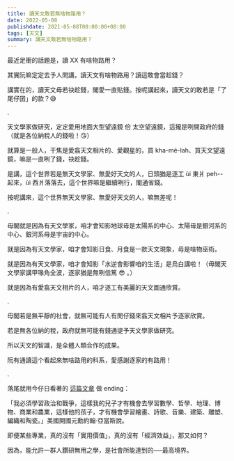 ```yaml
---
title: 讀天文敢若無啥物路用？
date: 2022-05-08
publishdate: 2021-05-08T00:00:00+08:00
tags: [天文]
summary: 讀天文敢若無啥物路用？
---
```


最近足衝的話題是，讀 XX 有啥物路用？

其實阮嘛定定去予人問講，讀天文有啥物路用？讀這敢會當趁錢？

講實在的，讀天文毋若袂趁錢，閣愛一直貼錢。按呢講起來，讀天文的敢若是「了尾仔囝」的款？😅

.

天文學家做研究，定定愛用地面大型望遠鏡 佮 太空望遠鏡，這攏是咧開政府的錢（就是各位納稅人的錢啦！😘）

就算是一般人，干焦是愛翕天文相片的、愛觀星的，買 kha-mé-lah、買天文望遠鏡，嘛是一直咧了錢，袂趁錢。

是講，這个世界若是無天文學家、無愛好天文的人，日頭猶是逐工 ùi 東爿 peh--起來，ùi 西爿落落去，這个世界嘛是繼續咧行，閣通省錢。

按呢講來，這个世界無天文學家、無愛好天文的人，嘛無差呢！

.

毋閣就是因為有天文學家，咱才會知影地球毋是太陽系的中心、太陽毋是銀河系的中心、銀河系毋是宇宙的中心。

就是因為有天文學家，咱才會知影日食、月食是一款天文現象，毋是啥物巫術。

就是因為有天文學家，咱才會知影「水逆會影響咱的生活」是烏白講啦！（毋閣天文學家講甲喙角全波，逐家猶是無咧信篤 😎 。）

就是因為有愛翕天文相片的人，咱才逐工有美麗的天文圖通欣賞。

.

毋閣若是無平靜的社會，就無可能有人有閒仔錢來翕天文相片予逐家欣賞。

若是無各位納的稅，政府就無可能有錢通提予天文學家做研究。

所以天文的智識，是全體人類合作的成果。

阮有通讀這个看起來無啥路用的科系，愛感謝逐家的有路用！

.

落尾就用今仔日看著的 [這篇文章](https://www.facebook.com/photo/?fbid=5108765599179011&set=a.124344040954550) 做 ending：


「我必須學習政治和戰爭，這樣我的兒子才有機會去學習數學、哲學、地理、博物、商業和農業，這樣他的孩子，才有機會學習繪畫、詩歌、音樂、建築、雕塑、編織和陶瓷。」美國開國元勳約翰·亞當斯說。

即便某些專業，真的沒有「實用價值」，真的沒有「經濟效益」，那又如何？

因為，能允許一群人鑽研無用之學，是社會所能達到的──最高境界。
